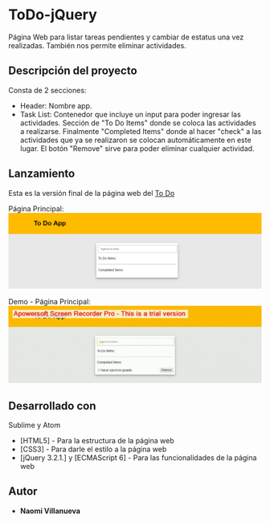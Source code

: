 # ToDo-jQuery

Página Web para listar tareas pendientes y cambiar de estatus una vez realizadas. También nos permite eliminar actividades.

## Descripción del proyecto

Consta de 2 secciones:

* Header: Nombre app.
* Task List: Contenedor que incluye un input para poder ingresar las actividades. Sección de "To Do Items" donde se coloca las actividades
a realizarse. Finalmente "Completed Items" donde al hacer "check" a las actividades que ya se realizaron se colocan automáticamente en
este lugar. El botón "Remove" sirve para poder eliminar cualquier actividad.

## Lanzamiento 

Esta es la versión final de la página web del <a href="https://naovillaj.github.io/ToDo-jQuery/">To Do</a>

Página Principal: 
<br><img src="mp4/toDo.png">

Demo - Página Principal:
![Demo](mp4/toDo.gif)

## Desarrollado con

Sublime y Atom

* [HTML5] - Para la estructura de la página web
* [CSS3] - Para darle el estilo a la página web
* [jQuery 3.2.1.] y [ECMAScript 6] - Para las funcionalidades de la página web

## Autor

* **Naomi Villanueva** 
